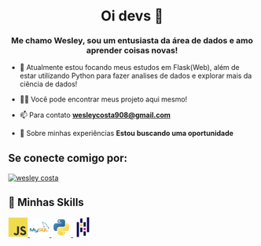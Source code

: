 <h1 align="center">Oi devs 👋</h1>
<h3 align="center">Me chamo Wesley, sou um entusiasta da área de dados e amo aprender coisas novas!</h3>

<!--
<p align="left"> <img src="https://komarev.com/ghpvc/?username=Wesley-Costa&label=Profile%20views&color=0e75b6&style=flat" alt="Wesley-Costa" /> </p> 

<p align="left"> <a href="https://github.com/ryo-ma/github-profile-trophy"><img src="https://github-profile-trophy.vercel.app/?username=Wesley-Costa" alt="Wesley-Costa" /></a> </p>
--> 

- 🌱 Atualmente estou focando meus estudos em Flask(Web), além de estar utilizando Python para fazer analises de dados e explorar mais da ciência de dados!

- 👨‍💻 Você pode encontrar meus projeto aqui mesmo!

- 📫 Para contato **wesleycosta908@gmail.com**

- 📄 Sobre minhas experiências **Estou buscando uma oportunidade**

## Se conecte comigo por:
<p align="left">
<a href="https://www.linkedin.com/in/wesley-s-costa/" target="blank"><img align="center" src="https://raw.githubusercontent.com/rahuldkjain/github-profile-readme-generator/master/src/images/icons/Social/linked-in-alt.svg" alt="wesley costa" height="30" width="40" /></a>
</p>

## 🚀 Minhas Skills

<!-- Bootstrap - Framework para desenvolvimento de interfaces web -->
<p align="left">
<!-- Docker - Plataforma para desenvolvimento, envio e execução de aplicativos em contêineres 
  <a href="https://www.docker.com/" target="_blank" rel="noreferrer">
    <img src="https://raw.githubusercontent.com/devicons/devicon/master/icons/docker/docker-original-wordmark.svg" alt="docker" width="40" height="40"/>
  </a>-->

<!-- HTML5 - Linguagem de marcação para estruturação de conteúdo na web 
  <a href="https://www.w3.org/html/" target="_blank" rel="noreferrer">
    <img src="https://raw.githubusercontent.com/devicons/devicon/master/icons/html5/html5-original-wordmark.svg" alt="html5" width="40" height="40"/>
  </a>-->

<!-- JavaScript - Linguagem de programação para desenvolvimento web -->
  <a href="https://developer.mozilla.org/en-US/docs/Web/JavaScript" target="_blank" rel="noreferrer">
    <img src="https://raw.githubusercontent.com/devicons/devicon/master/icons/javascript/javascript-original.svg" alt="javascript" width="40" height="40"/>
  </a>

<!-- Laravel - Framework PHP para desenvolvimento de aplicativos web 
  <a href="https://laravel.com/" target="_blank" rel="noreferrer">
    <img src="https://raw.githubusercontent.com/devicons/devicon/master/icons/laravel/laravel-plain-wordmark.svg" alt="laravel" width="40" height="40"/>
  </a>-->

<!-- MySQL - Sistema de gerenciamento de banco de dados relacional -->
  <a href="https://www.mysql.com/" target="_blank" rel="noreferrer">
    <img src="https://raw.githubusercontent.com/devicons/devicon/master/icons/mysql/mysql-original-wordmark.svg" alt="mysql" width="40" height="40"/>
  </a>

  <!-- Python - Linguagem de programação versátil e de alto nível -->
  <a href="https://www.python.org" target="_blank" rel="noreferrer">
    <img src="https://raw.githubusercontent.com/devicons/devicon/master/icons/python/python-original.svg" alt="python" width="40" height="40"/>
  </a>

<!-- Pandas - Biblioteca para manipulação e análise de dados em Python -->
  <a href="https://pandas.pydata.org/" target="_blank" rel="noreferrer">
    <img src="https://raw.githubusercontent.com/devicons/devicon/2ae2a900d2f041da66e950e4d48052658d850630/icons/pandas/pandas-original.svg" alt="pandas" width="40" height="40"/>
  </a>

<!-- PHP - Linguagem de script amplamente usada para desenvolvimento web 
  <a href="https://www.php.net" target="_blank" rel="noreferrer">
    <img src="https://raw.githubusercontent.com/devicons/devicon/master/icons/php/php-original.svg" alt="php" width="40" height="40"/>
  </a>-->

<!-- PostgreSQL - Sistema de gerenciamento de banco de dados relacional 
  <a href="https://www.postgresql.org" target="_blank" rel="noreferrer">
    <img src="https://raw.githubusercontent.com/devicons/devicon/master/icons/postgresql/postgresql-original-wordmark.svg" alt="postgresql" width="40" height="40"/>
  </a>-->
</p>

<!-- ## ⭐ Informações sobre minha conta GitHub

<p>&nbsp;<img align="center" src="https://github-readme-stats.vercel.app/api?username=Wesley-Costa&show_icons=true&theme=dark&locale=en" alt="Wesley-Costa" /></p>
-->
